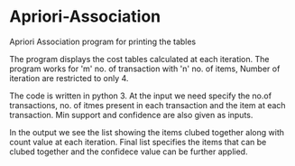 # Apriori-Association
Apriori Association program for printing the tables

The program displays the cost tables calculated at each iteration.
The program works for 'm' no. of transaction with 'n' no. of items,
Number of iteration are restricted to only 4.

The code is written in python 3.
At the input we need specify the no.of transactions, no. of itmes present in each transaction and the item at each transaction.
Min support and confidence are also given as inputs.

In the output we see the list showing the items clubed together along with count value at each iteration.
Final list specifies the items that can be clubed together and the confidece value can be further applied.
